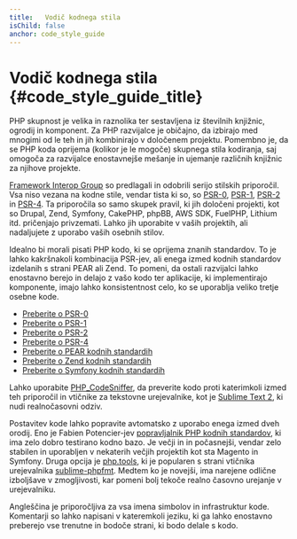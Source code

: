 ```yaml
---
title:   Vodič kodnega stila
isChild: false
anchor: code_style_guide
---
```


# Vodič kodnega stila {#code_style_guide_title}

PHP skupnost je velika in raznolika ter sestavljena iz številnih knjižnic, ogrodij in komponent. Za PHP razvijalce je
običajno, da izbirajo med mnogimi od le teh in jih kombinirajo v določenem projektu. Pomembno je, da se PHP koda oprijema
(kolikor je le mogoče) skupnega stila kodiranja, saj omogoča za razvijalce enostavnejše mešanje in ujemanje različnih
knjižnic za njihove projekte.

[Framework Interop Group][fig] so predlagali in odobrili serijo stilskih priporočil. Vsa niso vezana na kodne stile, vendar
tista ki so, so [PSR-0][psr0], [PSR-1][psr1], [PSR-2][psr2] in [PSR-4][psr4]. Ta priporočila so samo
skupek pravil, ki jih določeni projekti, kot so Drupal, Zend, Symfony, CakePHP, phpBB, AWS SDK, FuelPHP, Lithium itd.
pričenjajo privzemati. Lahko jih uporabite v vaših projektih, ali nadaljujete z uporabo vaših osebnih stilov.

Idealno bi morali pisati PHP kodo, ki se oprijema znanih standardov. To je lahko kakršnakoli kombinacija PSR-jev, ali
enega izmed kodnih standardov izdelanih s strani PEAR ali Zend. To pomeni, da ostali razvijalci lahko enostavno berejo
in delajo z vašo kodo ter aplikacije, ki implementirajo komponente, imajo lahko konsistentnost celo, ko se uporablja veliko
tretje osebne kode.

* [Preberite o PSR-0][psr0]
* [Preberite o PSR-1][psr1]
* [Preberite o PSR-2][psr2]
* [Preberite o PSR-4][psr4]
* [Preberite o PEAR kodnih standardih][pear-cs]
* [Preberite o Zend kodnih standardih][zend-cs]
* [Preberite o Symfony kodnih standardih][symfony-cs]

Lahko uporabite [PHP_CodeSniffer][phpcs], da preverite kodo proti katerimkoli izmed teh priporočil in vtičnike za tekstovne
urejevalnike, kot je [Sublime Text 2][st-cs], ki nudi realnočasovni odziv.

Postavitev kode lahko popravite avtomatsko z uporabo enega izmed dveh orodij. Eno je Fabien Potencier-jev
[popravljalnik PHP kodnih standardov][phpcsfixer], ki ima zelo dobro testirano kodno bazo. Je večji in in počasnejši, vendar zelo stabilen
in uporabljen v nekaterih večjih projektih kot sta Magento in Symfony. Druga opcija je [php.tools][phptools], ki je popularen
s strani vtičnika urejevalnika [sublime-phpfmt][sublime-phpfmt]. Medtem ko je novejši, ima narejene odlične izboljšave v zmogljivosti,
kar pomeni bolj tekoče realno časovno urejanje v urejevalniku.

Angleščina je priporočljiva za vsa imena simbolov in infrastruktur kode. Komentarji so lahko napisani v kateremkoli jeziku,
ki ga lahko enostavno preberejo vse trenutne in bodoče strani, ki bodo delale s kodo.


[fig]: http://www.php-fig.org/
[psr0]: https://github.com/php-fig/fig-standards/blob/master/accepted/PSR-0.md
[psr1]: https://github.com/php-fig/fig-standards/blob/master/accepted/PSR-1-basic-coding-standard.md
[psr2]: https://github.com/php-fig/fig-standards/blob/master/accepted/PSR-2-coding-style-guide.md
[psr4]: https://github.com/php-fig/fig-standards/blob/master/accepted/PSR-4-autoloader.md
[pear-cs]: http://pear.php.net/manual/en/standards.php
[zend-cs]: http://framework.zend.com/wiki/display/ZFDEV2/Coding+Standards
[symfony-cs]: http://symfony.com/doc/current/contributing/code/standards.html
[phpcs]: http://pear.php.net/package/PHP_CodeSniffer/
[st-cs]: https://github.com/benmatselby/sublime-phpcs
[phpcsfixer]: http://cs.sensiolabs.org/
[phptools]: https://github.com/dericofilho/php.tools
[sublime-phpfmt]: https://github.com/dericofilho/sublime-phpfmt